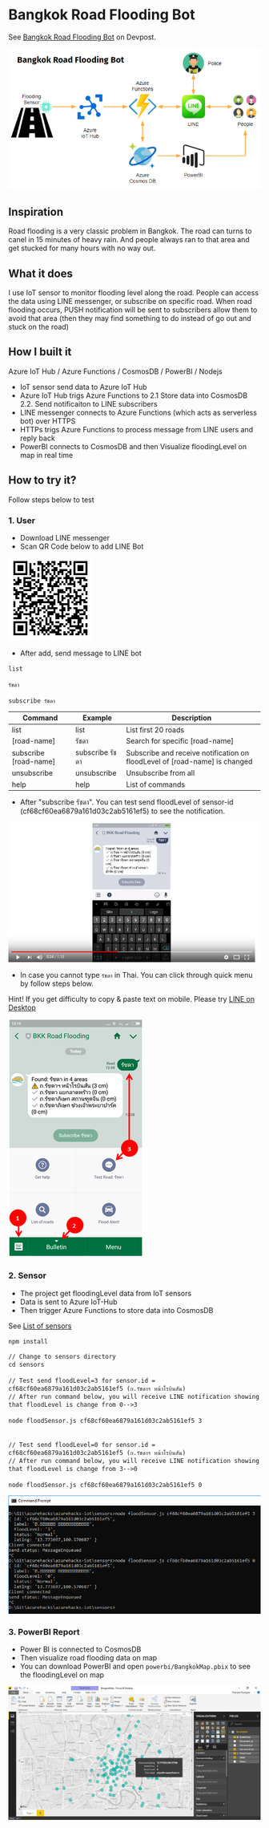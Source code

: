 # Bangkok Road Flooding Bot #

See [Bangkok Road Flooding Bot](https://devpost.com/software/bangkok-road-flooding-iot-bot) on Devpost.

![Diagram](https://github.com/ninetu/azurehacks-iot-bangkok-roadflooding-bot/raw/master/assets/diagram.png "Diagram")

## Inspiration ##

Road flooding is a very classic problem in Bangkok. The road can turns to canel in 15 minutes of heavy rain. And people always ran to that area and get stucked for many hours with no way out.

## What it does ##

I use IoT sensor to monitor flooding level along the road. People can access the data using LINE messenger, or subscribe on specific road. When road flooding occurs, PUSH notification will be sent to subscribers allow them to avoid that area (then they may find something to do instead of go out and stuck on the road)

## How I built it ##

Azure IoT Hub / Azure Functions / CosmosDB / PowerBI / Nodejs

* IoT sensor send data to Azure IoT Hub
* Azure IoT Hub trigs Azure Functions to 2.1 Store data into CosmosDB 2.2. Send notificaiton to LINE subscribers
* LINE messenger connects to Azure Functions (which acts as serverless bot) over HTTPS
* HTTPs trigs Azure Functions to process message from LINE users and reply back
* PowerBI connects to CosmosDB and then Visualize floodingLevel on map in real time

## How to try it? ##

Follow steps below to test

### 1. User ###

* Download LINE messenger
* Scan QR Code below to add LINE Bot

![LineQR](https://github.com/ninetu/azurehacks-iot-bangkok-roadflooding-bot/raw/master/assets/line-qr.png "LineQR")

* After add, send message to LINE bot

```
list

รัชดา

subscribe รัชดา
```

Command| Example | Description
--- | --- | ---
list | list | List first 20 roads
[road-name] | รัชดา | Search for specific [road-name]
subscribe [road-name] | subscribe รัชดา     | Subscribe and receive notification on floodLevel of [road-name] is changed
unsubscribe | unsubscribe | Unsubscribe from all
help | help| List of commands

* After "subscribe รัชดา". You can test send floodLevel of sensor-id (cf68cf60ea6879a161d03c2ab5161ef5) to see the notification.

[![LineDemo](https://github.com/ninetu/azurehacks-iot-bangkok-roadflooding-bot/raw/master/assets/youtube.png)](https://youtu.be/ZOic6ufZcuc)

* In case you cannot type `รัชดา` in Thai. You can click through quick menu by follow steps below.

Hint! If you get difficulty to copy & paste text on mobile. Please try [LINE on Desktop](https://line.me/en/download)

![QuickMenu](https://github.com/ninetu/azurehacks-iot-bangkok-roadflooding-bot/raw/master/assets/quickmenu-en.png "QuickMenu")


### 2. Sensor ###

* The project get floodingLevel data from IoT sensors
* Data is sent to Azure IoT-Hub
* Then trigger Azure Functions to store data into CosmosDB

See [List of sensors](SENSORS.md)


```javascript
npm install
```

```
// Change to sensors directory
cd sensors

// Test send floodLevel=3 for sensor.id = cf68cf60ea6879a161d03c2ab5161ef5 (ถ.รัชดาฯ หน้าโรบินสัน)
// After run command below, you will receive LINE notification showing that floodLevel is change from 0-->3

node floodSensor.js cf68cf60ea6879a161d03c2ab5161ef5 3


// Test send floodLevel=0 for sensor.id = cf68cf60ea6879a161d03c2ab5161ef5 (ถ.รัชดาฯ หน้าโรบินสัน)
// After run command below, you will receive LINE notification showing that floodLevel is change from 3-->0

node floodSensor.js cf68cf60ea6879a161d03c2ab5161ef5 0
```

![Cmd](https://github.com/ninetu/azurehacks-iot-bangkok-roadflooding-bot/raw/master/assets/cmd.png "Cmd")



### 3. PowerBI Report ###

* Power BI is connected to CosmosDB
* Then visualize road flooding data on map
* You can download PowerBI and open `powerbi/BangkokMap.pbix` to see the floodingLevel on map

![PowerBI](https://github.com/ninetu/azurehacks-iot-bangkok-roadflooding-bot/raw/master/assets/powerbi.png "Power BI")
